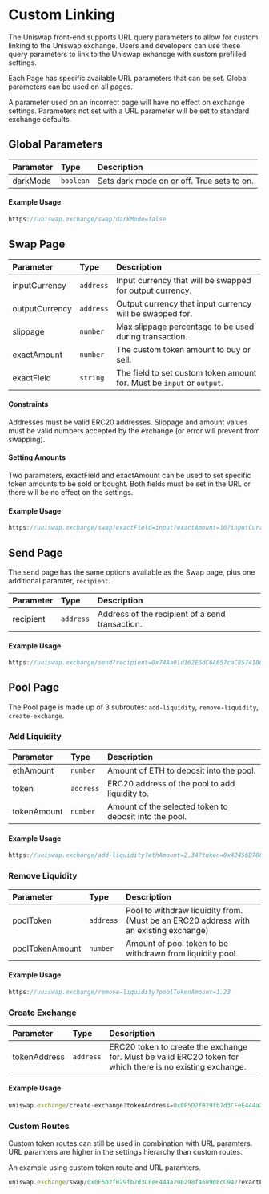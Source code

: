 # Custom Linking

The Uniswap front-end supports URL query parameters to allow for custom linking to the Uniswap exchange. Users and developers can use these query parameters to link to the Uniswap exhancge with custom prefilled settings.

Each Page has specific available URL parameters that can be set. Global parameters can be used on all pages.

A parameter used on an incorrect page will have no effect on exchange settings. Parameters not set with a URL parameter will be set to standard exchange defaults.

## Global Parameters

| Parameter | Type      | Description                                |
| :-------- | :-------- | :----------------------------------------- |
| darkMode  | `boolean` | Sets dark mode on or off. True sets to on. |

#### Example Usage

```typescript
https://uniswap.exchange/swap?darkMode=false
```

## Swap Page

| Parameter      | Type      | Description                                                            |
| :------------- | :-------- | :--------------------------------------------------------------------- |
| inputCurrency  | `address` | Input currency that will be swapped for output currency.               |
| outputCurrency | `address` | Output currency that input currency will be swapped for.               |
| slippage       | `number`  | Max slippage percentage to be used during transaction.                 |
| exactAmount    | `number`  | The custom token amount to buy or sell.                                |
| exactField     | `string`  | The field to set custom token amount for. Must be `input` or `output`. |

#### Constraints

Addresses must be valid ERC20 addresses. Slippage and amount values must be valid numbers accepted by the exchange (or error will prevent from swapping).

#### Setting Amounts

Two parameters, exactField and exactAmount can be used to set specific token amounts to be sold or bought. Both fields must be set in the URL or there will be no effect on the settings.

#### Example Usage

```typescript
https://uniswap.exchange/swap?exactField=input?exactAmount=10?inputCurrency=0x0F5D2fB29fb7d3CFeE444a200298f468908cC942
```

## Send Page

The send page has the same options available as the Swap page, plus one additional paramter, `recipient`.

| Parameter | Type      | Description                                     |
| :-------- | :-------- | :---------------------------------------------- |
| recipient | `address` | Address of the recipient of a send transaction. |

#### Example Usage

```typescript
https://uniswap.exchange/send?recipient=0x74Aa01d162E6dC6A657caC857418C403D48E2D77
```

## Pool Page

The Pool page is made up of 3 subroutes: `add-liquidity`, `remove-liquidity`, `create-exchange`.

### Add Liquidity

| Parameter   | Type      | Description                                            |
| :---------- | :-------- | :----------------------------------------------------- |
| ethAmount   | `number`  | Amount of ETH to deposit into the pool.                |
| token       | `address` | ERC20 address of the pool to add liquidity to.         |
| tokenAmount | `number`  | Amount of the selected token to deposit into the pool. |

#### Example Usage

```typescript
https://uniswap.exchange/add-liquidity?ethAmount=2.34?token=0x42456D7084eacF4083f1140d3229471bbA2949A8?tokenAmount=300
```

### Remove Liquidity

| Parameter       | Type      | Description                                                                           |
| :-------------- | :-------- | :------------------------------------------------------------------------------------ |
| poolToken       | `address` | Pool to withdraw liquidity from. (Must be an ERC20 address with an existing exchange) |
| poolTokenAmount | `number`  | Amount of pool token to be withdrawn from liquidity pool.                             |

#### Example Usage

```typescript
https://uniswap.exchange/remove-liquidity?poolTokenAmount=1.23
```

### Create Exchange

| Parameter    | Type      | Description                                                                                                |
| :----------- | :-------- | :--------------------------------------------------------------------------------------------------------- |
| tokenAddress | `address` | ERC20 token to create the exchange for. Must be valid ERC20 token for which there is no existing exchange. |

#### Example Usage

```typescript
uniswap.exchange/create-exchange?tokenAddress=0x0F5D2fB29fb7d3CFeE444a200298f468908cC942
```

### Custom Routes

Custom token routes can still be used in combination with URL paramters. URL paramters are higher in the settings hierarchy than custom routes.

An example using custom token route and URL paramters.

```typescript
uniswap.exchange/swap/0x0F5D2fB29fb7d3CFeE444a200298f468908cC942?exactField=input?exactAmount=10
```

